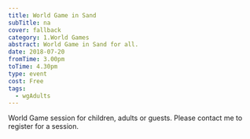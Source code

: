 ```yaml
---
title: World Game in Sand
subTitle: na
cover: fallback
category: 1.World Games
abstract: World Game in Sand for all.
date: 2018-07-20
fromTime: 3.00pm
toTime: 4.30pm
type: event
cost: Free
tags:
  - wgAdults
---
```


World Game session for children, adults or guests. Please contact me to register for a session.

